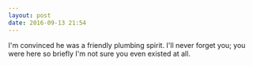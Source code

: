 ```yaml
---
layout: post
date: 2016-09-13 21:54
---
```

I'm convinced he was a friendly plumbing spirit. I'll never forget you; you were here so briefly I'm not sure you even existed at all.
